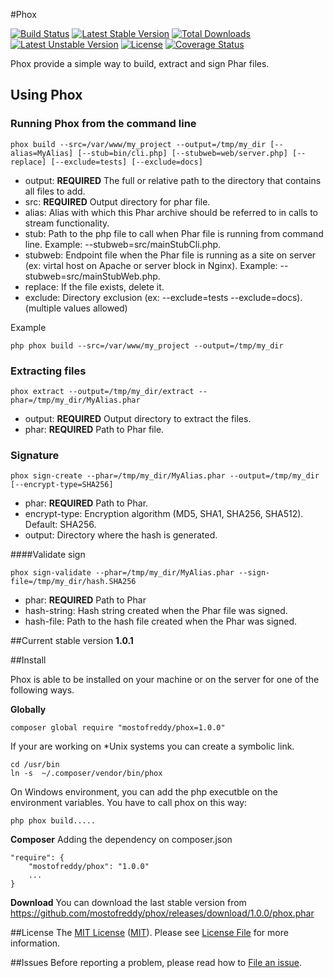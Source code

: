 #Phox


[![Build Status](https://travis-ci.org/mostofreddy/phox.svg?branch=master)](https://travis-ci.org/mostofreddy/phox)
[![Latest Stable Version](https://poser.pugx.org/mostofreddy/phox/v/stable.svg)](https://packagist.org/packages/mostofreddy/phox)
[![Total Downloads](https://poser.pugx.org/mostofreddy/phox/downloads.svg)](https://packagist.org/packages/mostofreddy/phox)
[![Latest Unstable Version](https://poser.pugx.org/mostofreddy/phox/v/unstable.svg)](https://packagist.org/packages/mostofreddy/phox)
[![License](https://poser.pugx.org/mostofreddy/phox/license.svg)](https://packagist.org/packages/mostofreddy/phox)
[![Coverage Status](https://coveralls.io/repos/mostofreddy/phox/badge.png?branch=master)](https://coveralls.io/r/mostofreddy/phox?branch=master)

Phox provide a simple way to build, extract and sign Phar files.

## Using Phox

### Running Phox from the command line

    phox build --src=/var/www/my_project --output=/tmp/my_dir [--alias=MyAlias] [--stub=bin/cli.php] [--stubweb=web/server.php] [--replace] [--exclude=tests] [--exclude=docs]

* output: __REQUIRED__ The full or relative path to the directory that contains all files to add.
* src: __REQUIRED__ Output directory for phar file.
* alias: Alias with which this Phar archive should be referred to in calls to stream functionality.
* stub: Path to the php file to call when Phar file is running from command line. Example: --stubweb=src/mainStubCli.php.
* stubweb: Endpoint file when the Phar file is running as a site on server (ex: virtal host on Apache or server block in Nginx). Example: --stubweb=src/mainStubWeb.php.
* replace: If the file exists, delete it.
* exclude: Directory exclusion (ex: --exclude=tests --exclude=docs). (multiple values allowed)

Example

    php phox build --src=/var/www/my_project --output=/tmp/my_dir

### Extracting files


    phox extract --output=/tmp/my_dir/extract --phar=/tmp/my_dir/MyAlias.phar

* output: __REQUIRED__ Output directory to extract the files.
* phar: __REQUIRED__ Path to Phar file.

### Signature

    phox sign-create --phar=/tmp/my_dir/MyAlias.phar --output=/tmp/my_dir [--encrypt-type=SHA256]

* phar: __REQUIRED__ Path to Phar.
* encrypt-type: Encryption algorithm (MD5, SHA1, SHA256, SHA512). Default: SHA256.
* output: Directory where the hash is generated.

####Validate sign

    phox sign-validate --phar=/tmp/my_dir/MyAlias.phar --sign-file=/tmp/my_dir/hash.SHA256

* phar: __REQUIRED__ Path to Phar
* hash-string: Hash string created when the Phar file was signed.
* hash-file: Path to the hash file created when the Phar was signed.


##Current stable version
__1.0.1__

##Install

Phox is able to be installed on your machine or on the server for one of the following ways.

__Globally__

    composer global require "mostofreddy/phox=1.0.0"

If your are working on \*Unix systems you can create a symbolic link.

    cd /usr/bin
    ln -s  ~/.composer/vendor/bin/phox

On Windows environment, you can add the php executble on the environment variables. You have to call phox on this way:

    php phox build.....

__Composer__
Adding the dependency on composer.json

    "require": {
        "mostofreddy/phox": "1.0.0"
        ...
    }

__Download__
You can download the last stable version from https://github.com/mostofreddy/phox/releases/download/1.0.0/phox.phar



##License
The [MIT License](http://opensource.org/licenses/MIT) ([MIT](http://opensource.org/licenses/MIT)). Please see [License File](https://github.com/mostofreddy/phox/blob/master/LICENSE.md) for more information.

##Issues
Before reporting a problem, please read how to [File an issue](https://github.com/mostofreddy/phox/issues).
